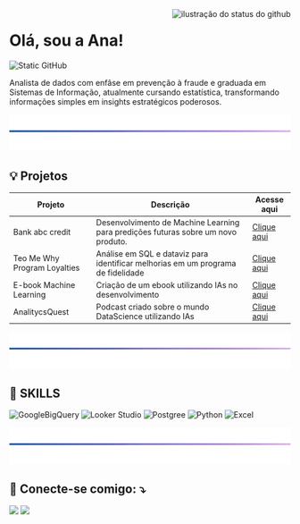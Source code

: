 <img align='right' src="https://github-readme-stats.vercel.app/api?username=Anameliti&theme=jolly&show_icons=true" alt="ilustração do status do github">

# Olá, sou a Ana!

<img src="https://img.shields.io/badge/OVERVIEW-ANA_MELITI-darkviolet" alt="Static GitHub">

<p>Analista de dados com enfâse em prevenção à fraude e graduada em Sistemas de Informação, atualmente cursando estatística, transformando informações simples em insights estratégicos poderosos.</p>

<p align="left">
<img src='./linhas.png'
  width="900"> 
</img></p>

 <h2 align="left"> 💡​ Projetos</h1>

| Projeto | Descrição | Acesse aqui
| ------- | --- | --- |
| Bank abc credit | Desenvolvimento de Machine Learning para predições futuras sobre um novo produto.| [Clique aqui](https://github.com/Anameliti/bank-abc-credit-machine-learning)
| Teo Me Why Program Loyalties | Análise em SQL e dataviz para identificar melhorias em um programa de fidelidade | [Clique aqui](https://github.com/Anameliti/teomewhy-loyalties-program)
| E-book Machine Learning | Criação de um ebook utilizando IAs no desenvolvimento | [Clique aqui](https://github.com/Anameliti/create-ebook-prompts)
| AnalitycsQuest | Podcast criado sobre o mundo DataScience utilizando IAs | [Clique aqui](https://github.com/Anameliti/podcast-prompts-by-ia)

<p align="left">
<img src='./linhas.png'
  width="900"> 
</img></p>


<h2 align="left"> 🦄​ SKILLS</h2>

![GoogleBigQuery](https://img.shields.io/badge/Google%20BigQuery-669DF6.svg?style=for-the-badge&logo=Google-BigQuery&logoColor=white) ![Looker Studio](https://img.shields.io/badge/Looker-4285F4.svg?style=for-the-badge&logo=Looker&logoColor=white) ![Postgree](https://img.shields.io/badge/PostgreSQL-4169E1.svg?style=for-the-badge&logo=PostgreSQL&logoColor=white) ![Python](https://img.shields.io/badge/Python-14354C?style=for-the-badge&logo=python&logoColor=white) ![Excel](https://img.shields.io/badge/Microsoft_Excel-217346?style=for-the-badge&logo=microsoft-excel&logoColor=white)

<p align="left">
<img src='./linhas.png'
  width="900"> 
</img></p>

<h2 align="left">
  💌 Conecte-se comigo: ⤵️
</h2>

 <a href="https://linkedin.com/in/Ana-meliti/"><img src="https://img.shields.io/badge/LinkedIn-0077B5?style=for-the-badge&logo=linkedin&logoColor=white"></a></img> <a href="carolina.meliti@gmail.com"><img src="https://img.shields.io/badge/Gmail-D14836?style=for-the-badge&logo=gmail&logoColor=white"></a></img> 
